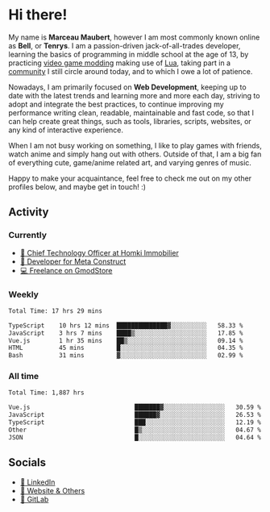 # Hi there!

My name is **Marceau Maubert**, however I am most commonly known online as **Bell**, or **Tenrys**. I am a passion-driven jack-of-all-trades developer, learning the basics of programming in middle school at the age of 13, by practicing [video game modding](https://garrysmod.com) making use of [Lua](https://lua.org), taking part in a [community](https://metastruct.net) I still circle around today, and to which I owe a lot of patience.

Nowadays, I am primarily focused on **Web Development**, keeping up to date with the latest trends and learning more and more each day, striving to adopt  and integrate the best practices, to continue improving my performance writing clean, readable, maintainable and fast code, so that I can help create great things, such as tools, libraries, scripts, websites, or any kind of interactive experience.

When I am not busy working on something, I like to play games with friends, watch anime and simply hang out with others. Outside of that, I am a big fan of everything cute, game/anime related art, and varying genres of music.

Happy to make your acquaintance, feel free to check me out on my other profiles below, and maybe get in touch! :)

## Activity

### Currently

- [🏢 Chief Technology Officer at Homki Immobilier](https://homki-immobilier.com)
- [🎈 Developer for Meta Construct](https://metastruct.net)
- [💻 Freelance on GmodStore](https://www.gmodstore.com/users/Tenrys)

### Weekly
<!--START_SECTION:wakaWeekly-->

```txt
Total Time: 17 hrs 29 mins

TypeScript    10 hrs 12 mins  ██████████████▓░░░░░░░░░░   58.33 %
JavaScript    3 hrs 7 mins    ████▒░░░░░░░░░░░░░░░░░░░░   17.85 %
Vue.js        1 hr 35 mins    ██▒░░░░░░░░░░░░░░░░░░░░░░   09.14 %
HTML          45 mins         █░░░░░░░░░░░░░░░░░░░░░░░░   04.35 %
Bash          31 mins         ▓░░░░░░░░░░░░░░░░░░░░░░░░   02.99 %
```

<!--END_SECTION:wakaWeekly-->

### All time
<!--START_SECTION:wakaTotal-->

```txt
Total Time: 1,887 hrs

Vue.js                             ███████▓░░░░░░░░░░░░░░░░░   30.59 %
JavaScript                         ██████▓░░░░░░░░░░░░░░░░░░   26.53 %
TypeScript                         ███░░░░░░░░░░░░░░░░░░░░░░   12.19 %
Other                              █▒░░░░░░░░░░░░░░░░░░░░░░░   04.67 %
JSON                               █░░░░░░░░░░░░░░░░░░░░░░░░   04.64 %
```

<!--END_SECTION:wakaTotal-->

## Socials

- [👔 LinkedIn](https://www.linkedin.com/in/marceau-maubert)
- [🔗 Website & Others](https://bell.moe)
- [🦊 GitLab](https://gitlab.com/Tenrys)
